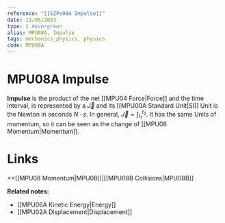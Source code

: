 ```yaml
---
reference: "[[SZPs08A Impulse]]"
date: 11/05/2023
type: 1 #evergreen
alias: MPU08A, Impulse
tags: mechanics_physics, physics
code: MPU08A
---
```

# MPU08A Impulse

**Impulse** is the product of the net [[MPU04 Force|Force]] and the time interval, is represented by a $\vec{J}$ and its [[MPU00A Standard Unit|SI]] Unit is the Newton in seconds $N\cdot s$. In general, $\vec{J} = \int_{t_1}^{t_2}$. It has the same Units of momentum, so it can be seen as the change of [[MPU08 Momentum|Momentum]].

# Links
<<[[MPU08 Momentum|MPU08]]|[[MPU08B Collisions|MPU08B]]

**Related notes:**
- [[MPU06A Kinetic Energy|Energy]]
- [[MPU02A Displacement|Displacement]]